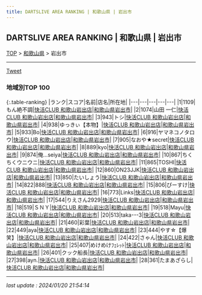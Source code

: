 ```yaml
---
title: DARTSLIVE AREA RANKING | 和歌山県 | 岩出市
---
```

## DARTSLIVE AREA RANKING | 和歌山県 | 岩出市

[TOP](/darts/rank/) > [和歌山県](/darts/rank/和歌山県/) > 岩出市

___

<a href="https://twitter.com/share?ref_src=twsrc%5Etfw" data-text="DARTSLIVE AREA RANKING | 和歌山県岩出市" class="twitter-share-button" data-via="DARTSLIVE" data-hashtags="DARTSLIVE" data-related="DARTSLIVE" data-show-count="false">Tweet</a>

### 地域別TOP 100

{:.table-ranking}
|ランク|スコア|名前|店名|所在地|
|---|---|---|---|---|
|1|1109|もん絶不調|<a href="https://search.dartslive.com/jp/shop/eab960a901b6493aa3f63593b5358cc4">快活CLUB 和歌山岩出店</a>|<a href="/darts/rank/和歌山県/岩出市">和歌山県岩出市</a>|
|2|1074|山田 一仁|<a href="https://search.dartslive.com/jp/shop/eab960a901b6493aa3f63593b5358cc4">快活CLUB 和歌山岩出店</a>|<a href="/darts/rank/和歌山県/岩出市">和歌山県岩出市</a>|
|3|943|トシ|<a href="https://search.dartslive.com/jp/shop/eab960a901b6493aa3f63593b5358cc4">快活CLUB 和歌山岩出店</a>|<a href="/darts/rank/和歌山県/岩出市">和歌山県岩出市</a>|
|4|938|ゆっきぃ【本物】|<a href="https://search.dartslive.com/jp/shop/eab960a901b6493aa3f63593b5358cc4">快活CLUB 和歌山岩出店</a>|<a href="/darts/rank/和歌山県/岩出市">和歌山県岩出市</a>|
|5|933|Bo|<a href="https://search.dartslive.com/jp/shop/eab960a901b6493aa3f63593b5358cc4">快活CLUB 和歌山岩出店</a>|<a href="/darts/rank/和歌山県/岩出市">和歌山県岩出市</a>|
|6|916|ヤマネコノタロウ|<a href="https://search.dartslive.com/jp/shop/eab960a901b6493aa3f63593b5358cc4">快活CLUB 和歌山岩出店</a>|<a href="/darts/rank/和歌山県/岩出市">和歌山県岩出市</a>|
|7|905|なおや★secret|<a href="https://search.dartslive.com/jp/shop/eab960a901b6493aa3f63593b5358cc4">快活CLUB 和歌山岩出店</a>|<a href="/darts/rank/和歌山県/岩出市">和歌山県岩出市</a>|
|8|889|kyo|<a href="https://search.dartslive.com/jp/shop/eab960a901b6493aa3f63593b5358cc4">快活CLUB 和歌山岩出店</a>|<a href="/darts/rank/和歌山県/岩出市">和歌山県岩出市</a>|
|9|874|俺…seiya|<a href="https://search.dartslive.com/jp/shop/eab960a901b6493aa3f63593b5358cc4">快活CLUB 和歌山岩出店</a>|<a href="/darts/rank/和歌山県/岩出市">和歌山県岩出市</a>|
|10|867|ちくちくウニウニ|<a href="https://search.dartslive.com/jp/shop/eab960a901b6493aa3f63593b5358cc4">快活CLUB 和歌山岩出店</a>|<a href="/darts/rank/和歌山県/岩出市">和歌山県岩出市</a>|
|11|865|TOSHI|<a href="https://search.dartslive.com/jp/shop/eab960a901b6493aa3f63593b5358cc4">快活CLUB 和歌山岩出店</a>|<a href="/darts/rank/和歌山県/岩出市">和歌山県岩出市</a>|
|12|860|ON23JJK|<a href="https://search.dartslive.com/jp/shop/eab960a901b6493aa3f63593b5358cc4">快活CLUB 和歌山岩出店</a>|<a href="/darts/rank/和歌山県/岩出市">和歌山県岩出市</a>|
|13|850|たいしょう|<a href="https://search.dartslive.com/jp/shop/eab960a901b6493aa3f63593b5358cc4">快活CLUB 和歌山岩出店</a>|<a href="/darts/rank/和歌山県/岩出市">和歌山県岩出市</a>|
|14|822|888|<a href="https://search.dartslive.com/jp/shop/eab960a901b6493aa3f63593b5358cc4">快活CLUB 和歌山岩出店</a>|<a href="/darts/rank/和歌山県/岩出市">和歌山県岩出市</a>|
|15|806|ぴーすけ|<a href="https://search.dartslive.com/jp/shop/eab960a901b6493aa3f63593b5358cc4">快活CLUB 和歌山岩出店</a>|<a href="/darts/rank/和歌山県/岩出市">和歌山県岩出市</a>|
|16|773|Links|<a href="https://search.dartslive.com/jp/shop/eab960a901b6493aa3f63593b5358cc4">快活CLUB 和歌山岩出店</a>|<a href="/darts/rank/和歌山県/岩出市">和歌山県岩出市</a>|
|17|544|りえさん2929|<a href="https://search.dartslive.com/jp/shop/eab960a901b6493aa3f63593b5358cc4">快活CLUB 和歌山岩出店</a>|<a href="/darts/rank/和歌山県/岩出市">和歌山県岩出市</a>|
|18|519|ＳＮＹ|<a href="https://search.dartslive.com/jp/shop/eab960a901b6493aa3f63593b5358cc4">快活CLUB 和歌山岩出店</a>|<a href="/darts/rank/和歌山県/岩出市">和歌山県岩出市</a>|
|19|518|Mayu|<a href="https://search.dartslive.com/jp/shop/eab960a901b6493aa3f63593b5358cc4">快活CLUB 和歌山岩出店</a>|<a href="/darts/rank/和歌山県/岩出市">和歌山県岩出市</a>|
|20|513|taka---3|<a href="https://search.dartslive.com/jp/shop/eab960a901b6493aa3f63593b5358cc4">快活CLUB 和歌山岩出店</a>|<a href="/darts/rank/和歌山県/岩出市">和歌山県岩出市</a>|
|21|460|彩葉|<a href="https://search.dartslive.com/jp/shop/eab960a901b6493aa3f63593b5358cc4">快活CLUB 和歌山岩出店</a>|<a href="/darts/rank/和歌山県/岩出市">和歌山県岩出市</a>|
|22|449|aya|<a href="https://search.dartslive.com/jp/shop/eab960a901b6493aa3f63593b5358cc4">快活CLUB 和歌山岩出店</a>|<a href="/darts/rank/和歌山県/岩出市">和歌山県岩出市</a>|
|23|444|やす☆【爆笑】|<a href="https://search.dartslive.com/jp/shop/eab960a901b6493aa3f63593b5358cc4">快活CLUB 和歌山岩出店</a>|<a href="/darts/rank/和歌山県/岩出市">和歌山県岩出市</a>|
|24|422|さゃん|<a href="https://search.dartslive.com/jp/shop/eab960a901b6493aa3f63593b5358cc4">快活CLUB 和歌山岩出店</a>|<a href="/darts/rank/和歌山県/岩出市">和歌山県岩出市</a>|
|25|407|めけめけﾌｪﾚｯﾄ|<a href="https://search.dartslive.com/jp/shop/eab960a901b6493aa3f63593b5358cc4">快活CLUB 和歌山岩出店</a>|<a href="/darts/rank/和歌山県/岩出市">和歌山県岩出市</a>|
|26|401|クック船長|<a href="https://search.dartslive.com/jp/shop/eab960a901b6493aa3f63593b5358cc4">快活CLUB 和歌山岩出店</a>|<a href="/darts/rank/和歌山県/岩出市">和歌山県岩出市</a>|
|27|398|ayn.|<a href="https://search.dartslive.com/jp/shop/eab960a901b6493aa3f63593b5358cc4">快活CLUB 和歌山岩出店</a>|<a href="/darts/rank/和歌山県/岩出市">和歌山県岩出市</a>|
|28|361|たまあざらし|<a href="https://search.dartslive.com/jp/shop/eab960a901b6493aa3f63593b5358cc4">快活CLUB 和歌山岩出店</a>|<a href="/darts/rank/和歌山県/岩出市">和歌山県岩出市</a>|



___

_last update : 2024/01/20 21:54:14_


<script src="https://cdnjs.cloudflare.com/ajax/libs/jquery/3.6.1/jquery.min.js" integrity="sha512-aVKKRRi/Q/YV+4mjoKBsE4x3H+BkegoM/em46NNlCqNTmUYADjBbeNefNxYV7giUp0VxICtqdrbqU7iVaeZNXA==" crossorigin="anonymous" referrerpolicy="no-referrer"></script>
<script src="https://cdnjs.cloudflare.com/ajax/libs/jquery.tablesorter/2.31.3/js/jquery.tablesorter.min.js" integrity="sha512-qzgd5cYSZcosqpzpn7zF2ZId8f/8CHmFKZ8j7mU4OUXTNRd5g+ZHBPsgKEwoqxCtdQvExE5LprwwPAgoicguNg==" crossorigin="anonymous" referrerpolicy="no-referrer"></script>
<link rel="stylesheet" href="https://cdnjs.cloudflare.com/ajax/libs/jquery.tablesorter/2.31.3/css/theme.default.min.css" integrity="sha512-wghhOJkjQX0Lh3NSWvNKeZ0ZpNn+SPVXX1Qyc9OCaogADktxrBiBdKGDoqVUOyhStvMBmJQ8ZdMHiR3wuEq8+w==" crossorigin="anonymous" referrerpolicy="no-referrer" />
<script>
$(function() {
    $(".table-ranking").tablesorter({sortList:[[0, 0]]});
});
</script>

<script async src="https://platform.twitter.com/widgets.js" charset="utf-8"></script>